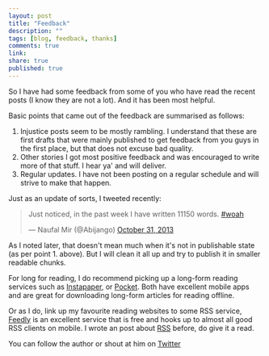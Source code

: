```yaml
---
layout: post
title: "Feedback"
description: ""
tags: [blog, feedback, thanks]
comments: true
link:   
share: true
published: true
---
```


So I have had some feedback from some of you who have read the recent posts (I know they are not a lot). And it has been most helpful.

Basic points that came out of the feedback are summarised as follows:

1. Injustice posts seem to be mostly rambling. I understand that these are first drafts that were mainly published to get feedback from you guys in the first place, but that does not excuse bad quality. 
2. Other stories I got most positive feedback and was encouraged to write more of that stuff. I hear ya' and will deliver.
3. Regular updates. I have not been posting on a regular schedule and will strive to make that happen. 

Just as an update of sorts, I tweeted recently:

<blockquote class="twitter-tweet"><p>Just noticed, in the past week I have written 11150 words. <a href="https://twitter.com/search?q=%23woah&amp;src=hash">#woah</a></p>&mdash; Naufal Mir (@Abijango) <a href="https://twitter.com/Abijango/statuses/395926265561362432">October 31, 2013</a></blockquote>
<script async src="//platform.twitter.com/widgets.js" charset="utf-8"></script>

As I noted later, that doesn't mean much when it's not in publishable state (as per point 1. above). But I will clean it all up and try to publish it in smaller readable chunks.

For long for reading, I do recommend picking up a long-form reading services such as [Instapaper](http://www.instapaper.com/), or [Pocket](http://getpocket.com/). Both have excellent mobile apps and are great for downloading long-form articles for reading offline.

Or as I do, link up my favourite reading websites to some RSS service, [Feedly](www.feedly.com) is an excellent service that is free and hooks up to almost all good RSS clients on mobile. I wrote an post about [RSS](http://abijango.com/rss-and-other-things/) before, do give it a read.

You can follow the author or shout at him on [Twitter](https://twitter.com/abijango)